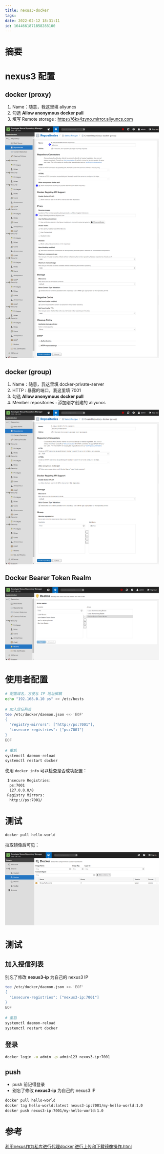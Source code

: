 ```yaml
---
title: nexus3-docker
tags: 
date: 2022-02-12 18:31:11
id: 1644661871858288100
---
```

# 摘要

# nexus3 配置

## docker (proxy)

1. Name：随意，我这里填 aliyuncs
2. 勾选 **Allow anonymous docker pull** 
3. 填写 Remote storage : https://6kx4zyno.mirror.aliyuncs.com

![image-20220218192615878](assets/images/image-20220218192615878.png)

## docker (group)

1. Name：随意，我这里填 docker-private-server
2. HTTP : 暴露的端口，我这里填 7001
3. 勾选 **Allow anonymous docker pull** 
4. Member repositories : 添加刚才创建的 aliyuncs

![image-20220218193851651](assets/images/image-20220218193851651.png)

## Docker Bearer Token Realm

![image-20220218194020243](assets/images/image-20220218194020243.png)

# 使用者配置

```sh
# 配置域名，方便与 IP 地址解耦
echo "192.168.0.10 ps" >> /etc/hosts

# 加入信任列表
tee /etc/docker/daemon.json <<-'EOF'
{
  "registry-mirrors": ["http://ps:7001"],
  "insecure-registries": ["ps:7001"]
}
EOF

# 重启
systemctl daemon-reload
systemctl restart docker
```

使用 `docker info` 可以检查是否成功配置：

```
 Insecure Registries:
  ps:7001
  127.0.0.0/8
 Registry Mirrors:
  http://ps:7001/
```

# 测试

```sh
docker pull hello-world
```

拉取镜像后可见：

![image-20220218200015413](assets/images/image-20220218200015413.png)



# 测试

## 加入授信列表

别忘了修改 **nexus3-ip** 为自己的 nexus3 IP

```sh
tee /etc/docker/daemon.json <<-'EOF'
{
  "insecure-registries": ["nexus3-ip:7001"]
}
EOF

# 重启
systemctl daemon-reload
systemctl restart docker
```

## 登录

```sh
docker login -u admin -p admin123 nexus3-ip:7001
```

## push 

- push 前记得登录
- 别忘了修改 **nexus3-ip** 为自己的 nexus3 IP

```sh
docker pull hello-world
docker tag hello-world:latest nexus3-ip:7001/my-hello-world:1.0
docker push nexus3-ip:7001/my-hello-world:1.0
```



# 参考

 [利用nexus作为私库进行代理docker,进行上传和下载镜像操作.html](assets\references\利用nexus作为私库进行代理docker,进行上传和下载镜像操作.html) 





